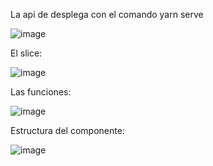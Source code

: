 La api de desplega con el comando yarn serve

![image](https://github.com/Lautaro-Di-Salvo-Code/crud-reduxToolkit/assets/140952562/83c7e936-3adf-42cb-a294-a198863873d4)

El slice: 

![image](https://github.com/user-attachments/assets/966b56ab-57f3-4cf6-a98b-1059206c073a)

Las funciones: 

![image](https://github.com/user-attachments/assets/efbc626b-95f0-427f-8f90-137b40bfd16a)

Estructura del componente: 

![image](https://github.com/user-attachments/assets/f28608bb-8de0-4e9d-a1f5-3d7362a7b610)
